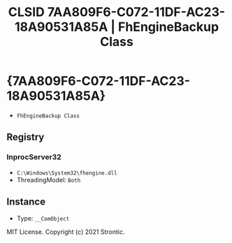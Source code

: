 ﻿---
title: "CLSID 7AA809F6-C072-11DF-AC23-18A90531A85A | FhEngineBackup Class"
excerpt: What is COM-Object CLSID 7AA809F6-C072-11DF-AC23-18A90531A85A?
---

# {7AA809F6-C072-11DF-AC23-18A90531A85A}

* `FhEngineBackup Class`

## Registry


### InprocServer32

* `C:\Windows\System32\fhengine.dll`
* ThreadingModel: `Both`

## Instance

* Type: `__ComObject`

MIT License. Copyright (c) 2021 Strontic.



